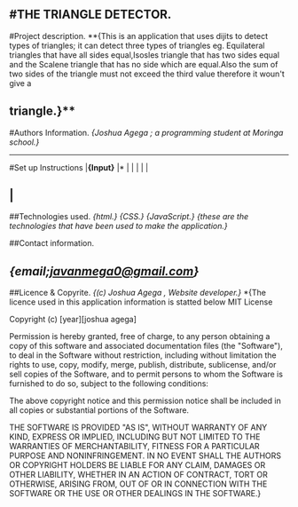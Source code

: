 ## #THE TRIANGLE DETECTOR.

\#Project description.
\*\*{This is an application that uses dijits to detect types of triangles;
  it can detect three types of triangles eg. Equilateral triangles that
  have all sides equal,Isosles triangle that has two sides equal and the
  Scalene triangle that has no side which are equal.Also the sum of two sides
  of the triangle must not exceed the third value therefore it woun't give a

## triangle.}\*\*

\#Authors Information.
_{Joshua Agega ; a programming student at Moringa school.}_

* * *

\#Set up Instructions
\|**{Input}**
|\*
\|
\|
\|
\|
\|

## \|

\##Technologies used.
_{html.}_
_{CSS.}_
_{JavaScript.}_
_{these are the technologies that have been used to make the application.}_

\##Contact information.

## _{email;javanmega0@gmail.com}_

\##Licence & Copyrite.
_{(c) Joshua Agega , Website developer.}_
\*{The licence used in this application information is statted below
  MIT License

Copyright (c) [year][joshua agega]

Permission is hereby granted, free of charge, to any person obtaining a copy
of this software and associated documentation files (the "Software"), to deal
in the Software without restriction, including without limitation the rights
to use, copy, modify, merge, publish, distribute, sublicense, and/or sell
copies of the Software, and to permit persons to whom the Software is
furnished to do so, subject to the following conditions:

The above copyright notice and this permission notice shall be included in all
copies or substantial portions of the Software.

THE SOFTWARE IS PROVIDED "AS IS", WITHOUT WARRANTY OF ANY KIND, EXPRESS OR
IMPLIED, INCLUDING BUT NOT LIMITED TO THE WARRANTIES OF MERCHANTABILITY,
FITNESS FOR A PARTICULAR PURPOSE AND NONINFRINGEMENT. IN NO EVENT SHALL THE
AUTHORS OR COPYRIGHT HOLDERS BE LIABLE FOR ANY CLAIM, DAMAGES OR OTHER
LIABILITY, WHETHER IN AN ACTION OF CONTRACT, TORT OR OTHERWISE, ARISING FROM,
OUT OF OR IN CONNECTION WITH THE SOFTWARE OR THE USE OR OTHER DEALINGS IN THE
SOFTWARE.}
